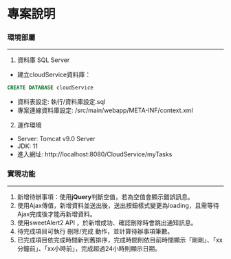 # 專案說明


### 環境部屬
---

1. 資料庫 SQL Server
- 建立cloudService資料庫：

```sql
CREATE DATABASE cloudService
```

- 資料表設定: 執行/資料庫設定.sql
- 專案連線資料庫設定: /src/main/webapp/META-INF/context.xml

2. 運作環境
- Server: Tomcat v9.0 Server
- JDK: 11
- 進入網址: http://localhost:8080/CloudService/myTasks

### 實現功能
---

1. 新增待辦事項：使用**jQuery**判斷空值，若為空值會顯示錯誤訊息。
2. 使用Ajax傳值，新增資料並送出後，送出按鈕樣式變更為loading，且需等待Ajax完成後才能再新增資料。
3. 使用sweetAlert2 API ，於新增成功、確認刪除時會跳出通知訊息。
4. 待完成項目可執行 刪除/完成 動作，並計算待辦事項筆數。
5. 已完成項目依完成時間新到舊排序，完成時間則依目前時間顯示「剛剛」、「xx分鐘前」、「xx小時前」，完成超過24小時則顯示日期。
